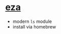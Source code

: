 # [eza](https://github.com/eza-community/eza?tab=readme-ov-file)

- modern `ls` module
- install via homebrew
